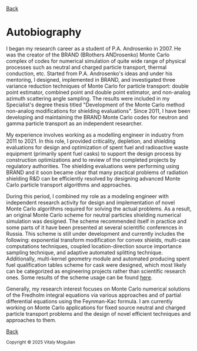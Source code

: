 
[Back](index.md)

# Autobiography

I began my research career as a student of P.A. Androsenko in 2007. He was the creator of the BRAND (BRothers ANDrosenko) Monte Carlo complex of codes for numerical simulation of quite wide range of physical processes such as neutral and charged particle transport, thermal conduction, etc. Started from P.A. Androsenko's ideas and under his mentoring, I designed, implemented in BRAND, and investigated three variance reduction techniques of Monte Carlo for particle transport: double point estimator, combined point and double point estimator, and non-analog azimuth scattering angle sampling. The results were included in my Specialist's degree thesis titled "Development of the Monte Carlo method non-analog modifications for shielding evaluations". Since 2011, I have been developing and maintaining the BRAND Monte Carlo codes for neutron and gamma particle transport as an independent researcher.

My experience involves working as a modelling engineer in industry from 2011 to 2021. In this role, I provided criticality, depletion, and shielding evaluations for design and optimization of spent fuel and radioactive waste equipment (primarily spent fuel casks) to support the design process by construction optimizations and to review of the completed projects by regulatory authorities. The shielding evaluations were performing using BRAND and it soon became clear that many practical problems of radiation shielding R&D can be efficiently resolved by designing advanced Monte Carlo particle transport algorithms and approaches.

During this period, I combined my role as a modeling engineer with independent research activity for design and implementation of novel Monte Carlo algorithms required for solving the actual problems. As a result, an original Monte Carlo scheme for neutral particles shielding numerical simulation was designed. The scheme recommended itself in practice and some parts of it have been presented at several scientific conferences in Russia. This scheme is still under development and currently includes the following: exponential transform modification for convex shields, multi-case computations techniques, coupled location-direction source importance sampling technique, and adaptive automated splitting technique. Additionally, multi-kernel geometry module and automated producing spent fuel qualification tables scheme for cask were designed, which most likely can be categorized as engineering projects rather than scientific research ones. Some results of the scheme usage can be found [here](shielding-evaluations.md).

Generally, my research interest focuses on Monte Carlo numerical solutions of the Fredholm integral equations via various approaches and of partial differential equations using the Feynman-Kac formula. I am currently working on Monte Carlo applications for fixed source neutral and charged particle transport problems and the design of novel efficient techniques and approaches to them.

[Back](index.md)


<sub>Copyright &copy; 2025 Vitaly Mogulian</sub>
